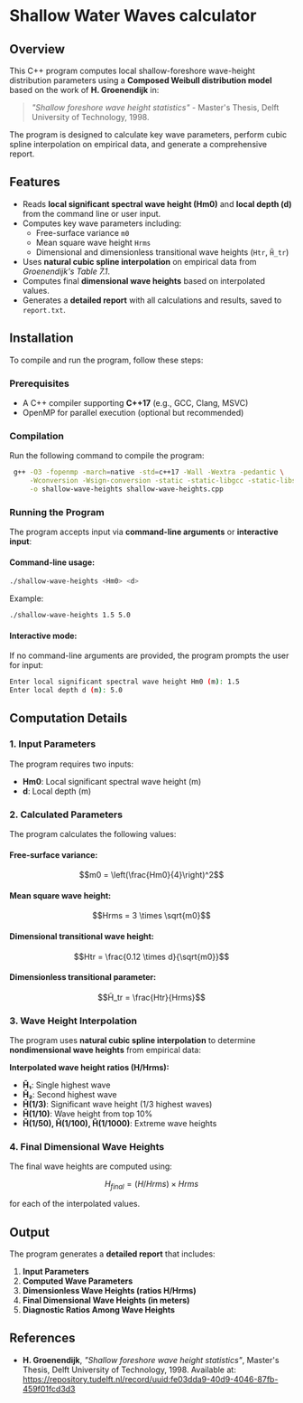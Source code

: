 # Shallow Water Waves calculator

## Overview
This C++ program computes local shallow-foreshore wave-height distribution parameters using a **Composed Weibull distribution model** based on the work of **H. Groenendijk** in:

> *"Shallow foreshore wave height statistics"* - Master's Thesis, Delft University of Technology, 1998.

The program is designed to calculate key wave parameters, perform cubic spline interpolation on empirical data, and generate a comprehensive report.

## Features
- Reads **local significant spectral wave height (Hm0)** and **local depth (d)** from the command line or user input.
- Computes key wave parameters including:
  - Free-surface variance `m0`
  - Mean square wave height `Hrms`
  - Dimensional and dimensionless transitional wave heights (`Htr`, `H̃_tr`)
- Uses **natural cubic spline interpolation** on empirical data from *Groenendijk's Table 7.1*.
- Computes final **dimensional wave heights** based on interpolated values.
- Generates a **detailed report** with all calculations and results, saved to `report.txt`.

## Installation
To compile and run the program, follow these steps:

### Prerequisites
- A C++ compiler supporting **C++17** (e.g., GCC, Clang, MSVC)
- OpenMP for parallel execution (optional but recommended)

### Compilation
Run the following command to compile the program:
```sh
 g++ -O3 -fopenmp -march=native -std=c++17 -Wall -Wextra -pedantic \
     -Wconversion -Wsign-conversion -static -static-libgcc -static-libstdc++ \
     -o shallow-wave-heights shallow-wave-heights.cpp
```

### Running the Program
The program accepts input via **command-line arguments** or **interactive input**:

#### Command-line usage:
```sh
./shallow-wave-heights <Hm0> <d>
```
Example:
```sh
./shallow-wave-heights 1.5 5.0
```

#### Interactive mode:
If no command-line arguments are provided, the program prompts the user for input:
```sh
Enter local significant spectral wave height Hm0 (m): 1.5
Enter local depth d (m): 5.0
```

## Computation Details
### 1. Input Parameters
The program requires two inputs:
- **Hm0**: Local significant spectral wave height (m)
- **d**: Local depth (m)

### 2. Calculated Parameters
The program calculates the following values:

#### **Free-surface variance**:
```math
m0 = \left(\frac{Hm0}{4}\right)^2
```
#### **Mean square wave height**:
```math
Hrms = 3 \times \sqrt{m0}
```
#### **Dimensional transitional wave height**:
```math
Htr = \frac{0.12 \times d}{\sqrt{m0}}
```
#### **Dimensionless transitional parameter**:
```math
H̃_tr = \frac{Htr}{Hrms}
```

### 3. Wave Height Interpolation
The program uses **natural cubic spline interpolation** to determine **nondimensional wave heights** from empirical data:

**Interpolated wave height ratios (H/Hrms):**
- **H̃₁**: Single highest wave
- **H̃₂**: Second highest wave
- **H̃(1/3)**: Significant wave height (1/3 highest waves)
- **H̃(1/10)**: Wave height from top 10%
- **H̃(1/50), H̃(1/100), H̃(1/1000)**: Extreme wave heights

### 4. Final Dimensional Wave Heights
The final wave heights are computed using:
```math
H_{final} = (H/Hrms) \times Hrms
```
for each of the interpolated values.

## Output
The program generates a **detailed report** that includes:
1. **Input Parameters**
2. **Computed Wave Parameters**
3. **Dimensionless Wave Heights (ratios H/Hrms)**
4. **Final Dimensional Wave Heights (in meters)**
5. **Diagnostic Ratios Among Wave Heights**

## References
- **H. Groenendijk**, *"Shallow foreshore wave height statistics"*, Master's Thesis, Delft University of Technology, 1998. Available at: https://repository.tudelft.nl/record/uuid:fe03dda9-40d9-4046-87fb-459f01fcd3d3
